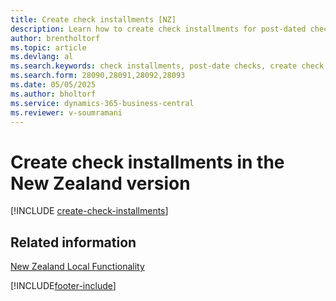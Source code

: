 ```yaml
---
title: Create check installments [NZ]
description: Learn how to create check installments for post-dated checks in the New Zealand version.
author: brentholtorf
ms.topic: article
ms.devlang: al
ms.search.keywords: check installments, post-date checks, create check installments, New Zealand version
ms.search.form: 28090,28091,28092,28093
ms.date: 05/05/2025
ms.author: bholtorf
ms.service: dynamics-365-business-central
ms.reviewer: v-soumramani
---
```


# Create check installments in the New Zealand version

[!INCLUDE [create-check-installments](../includes/AUNZ/create-check-installments.md)]

## Related information

[New Zealand Local Functionality](new-zealand-local-functionality.md)

[!INCLUDE[footer-include](../../includes/footer-banner.md)]
